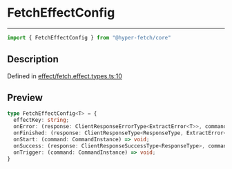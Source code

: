 

# FetchEffectConfig

<div class="api-docs__separator" data-reactroot="">

---

</div><div class="api-docs__import" data-reactroot="">

```ts
import { FetchEffectConfig } from "@hyper-fetch/core"
```

</div><div class="api-docs__section">

## Description

</div><div class="api-docs__description"><span class="api-docs__do-not-parse">



</span></div><p class="api-docs__definition">

Defined in [effect/fetch.effect.types.ts:10](https://github.com/BetterTyped/hyper-fetch/blob/7e232edb/packages/core/src/effect/fetch.effect.types.ts#L10)

</p><div class="api-docs__section">

## Preview

</div><div class="api-docs__preview type">

```ts
type FetchEffectConfig<T> = {
  effectKey: string; 
  onError: (response: ClientResponseErrorType<ExtractError<T>>, command: CommandInstance) => void; 
  onFinished: (response: ClientResponseType<ResponseType, ExtractError<T>>, command: CommandInstance) => void; 
  onStart: (command: CommandInstance) => void; 
  onSuccess: (response: ClientResponseSuccessType<ResponseType>, command: CommandInstance) => void; 
  onTrigger: (command: CommandInstance) => void; 
}
```

</div>